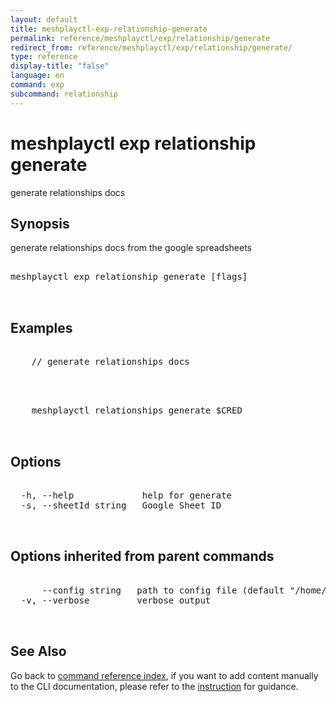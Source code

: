 ```yaml
---
layout: default
title: meshplayctl-exp-relationship-generate
permalink: reference/meshplayctl/exp/relationship/generate
redirect_from: reference/meshplayctl/exp/relationship/generate/
type: reference
display-title: "false"
language: en
command: exp
subcommand: relationship
---
```


# meshplayctl exp relationship generate

generate relationships docs

## Synopsis

generate relationships docs from the google spreadsheets
<pre class='codeblock-pre'>
<div class='codeblock'>
meshplayctl exp relationship generate [flags]

</div>
</pre> 

## Examples

<pre class='codeblock-pre'>
<div class='codeblock'>
    // generate relationships docs

</div>
</pre> 

<pre class='codeblock-pre'>
<div class='codeblock'>
    meshplayctl relationships generate $CRED

</div>
</pre> 

## Options

<pre class='codeblock-pre'>
<div class='codeblock'>
  -h, --help             help for generate
  -s, --sheetId string   Google Sheet ID

</div>
</pre>

## Options inherited from parent commands

<pre class='codeblock-pre'>
<div class='codeblock'>
      --config string   path to config file (default "/home/runner/.meshplay/config.yaml")
  -v, --verbose         verbose output

</div>
</pre>

## See Also

Go back to [command reference index](/reference/meshplayctl/), if you want to add content manually to the CLI documentation, please refer to the [instruction](/project/contributing/contributing-cli#preserving-manually-added-documentation) for guidance.
